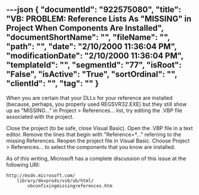 ---json
{
  "documentId": "922575080",
  "title": "VB: PROBLEM: Reference Lists  As &quot;MISSING&quot; in Project When Components Are Installed",
  "documentShortName": "",
  "fileName": "",
  "path": "",
  "date": "2/10/2000 11:36:04 PM",
  "modificationDate": "2/10/2000 11:36:04 PM",
  "templateId": "",
  "segmentId": "77",
  "isRoot": "False",
  "isActive": "True",
  "sortOrdinal": "",
  "clientId": "",
  "tag": ""
}
---

When you are certain that your DLLs for your reference are installed (because, perhaps, you properly used REGSVR32.EXE) but they still show up as &quot;MISSING...&quot; in Project &gt; References... list, try editing the .VBP file associated with the project. 

Close the project (to be safe, close Visual Basic). Open the .VBP file in a text editor. Remove the lines that begin with &quot;Reference=*...&quot; referring to the missing References. Reopen the project file in Visual Basic. Choose Project &gt; References... to select the components that you know are installed.

As of this writing, Microsoft has a complete discussion of this issue at the following URI:

    http://msdn.microsoft.com/
        library/devprods/vs6/vb/html/
            vbconfixingmissingreferences.htm
